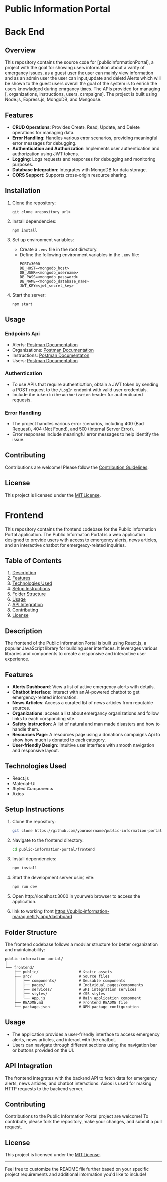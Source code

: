 # Public Information Portal

# Back End

## Overview

This repository contains the source code for [publicInformationPortal], a project with the goal for showing users information about a varity 
of emergancy issues, as a guest user the user can mainly view information and as an admin user the user can input,update and deletd Alerts which will be shown to the guest users 
overall the goal of the system is to enrich the users knowladged during emrgancy times.
The APIs provided  for managing [, organizations, instructions, users, campaigns]. The project is built using Node.js, Express.js, MongoDB, and Mongoose.

## Features

- **CRUD Operations**: Provides Create, Read, Update, and Delete operations for managing data.
- **Error Handling**: Handles various error scenarios, providing meaningful error messages for debugging.
- **Authentication and Authorization**: Implements user authentication and authorization using JWT tokens.
- **Logging**: Logs requests and responses for debugging and monitoring purposes.
- **Database Integration**: Integrates with MongoDB for data storage.
- **CORS Support**: Supports cross-origin resource sharing.

## Installation

1. Clone the repository:
   ```
   git clone <repository_url>
   ```

2. Install dependencies:
   ```
   npm install
   ```

3. Set up environment variables:
   - Create a `.env` file in the root directory.
   - Define the following environment variables in the `.env` file:
     ```
     PORT=3000
     DB_HOST=<mongodb_host>
     DB_USER=<mongodb_username>
     DB_PASS=<mongodb_password>
     DB_NAME=<mongodb_database_name>
     JWT_KEY=<jwt_secret_key>
     ```

4. Start the server:
   ```
   npm start
   ```

## Usage

### Endpoints Api

- Alerts: [Postman Documentation](https://documenter.getpostman.com/view/32171508/2sA3BgAF1a)
- Organizations: [Postman Documentation](https://documenter.getpostman.com/view/31980925/2sA35G4hS5)
- Instructions: [Postman Documentation](https://documenter.getpostman.com/view/31980925/2sA35G4hMg)
- Users: [Postman Documentation](https://documenter.getpostman.com/view/31980925/2sA3BgAF1e)

### Authentication

- To use APIs that require authentication, obtain a JWT token by sending a POST request to the `/LogIn` endpoint with valid user credentials.
- Include the token in the `Authorization` header for authenticated requests.

### Error Handling

- The project handles various error scenarios, including 400 (Bad Request), 404 (Not Found), and 500 (Internal Server Error).
- Error responses include meaningful error messages to help identify the issue.

## Contributing

Contributions are welcome! Please follow the [Contribution Guidelines](CONTRIBUTING.md).

## License

This project is licensed under the [MIT License](LICENSE).


# Frontend

This repository contains the frontend codebase for the Public Information Portal application. The Public Information Portal is a web application designed to provide users with access to emergency alerts, news articles, and an interactive chatbot for emergency-related inquiries.

## Table of Contents

1. [Description](#description)
2. [Features](#features)
3. [Technologies Used](#technologies-used)
4. [Setup Instructions](#setup-instructions)
5. [Folder Structure](#folder-structure)
6. [Usage](#usage)
7. [API Integration](#api-integration)
8. [Contributing](#contributing)
9. [License](#license)

## Description

The frontend of the Public Information Portal is built using React.js, a popular JavaScript library for building user interfaces. It leverages various libraries and components to create a responsive and interactive user experience.

## Features

- **Alerts Dashboard**: View a list of active emergency alerts with details.
- **Chatbot Interface**: Interact with an AI-powered chatbot to get emergency-related information.
- **News Articles**: Access a curated list of news articles from reputable sources.
- **Organizations**: access a list about emergancy organizations and follow links to each corsponding site.
- **Safety Instruction**: A list of natural and man made disasters and how to handle them.
- **Resources Page**: A resources page using a donations campaigns Api to show how much is donated to each category.  
- **User-friendly Design**: Intuitive user interface with smooth navigation and responsive layout.

## Technologies Used

- React.js
- Material-UI
- Styled Components
- Axios

## Setup Instructions

1. Clone the repository:
   ```bash
   git clone https://github.com/yourusername/public-information-portal.git
   ```

2. Navigate to the frontend directory:
   ```bash
   cd public-information-portal/frontend
   ```

3. Install dependencies:
   ```bash
   npm install
   ```

4. Start the development server using vite:
   ```bash
   npm run dev
   ```

5. Open http://localhost:3000 in your web browser to access the application.

6. link to working front https://public-information-marag.netlify.app/dashboard

## Folder Structure

The frontend codebase follows a modular structure for better organization and maintainability:

```
public-information-portal/
│
└── frontend/
    ├── public/                  # Static assets
    ├── src/                     # Source files
    │   ├── components/          # Reusable components
    │   ├── pages/               # Individual pages/components
    │   ├── services/            # API integration services
    │   ├── styles/              # CSS styles
    │   └── App.js               # Main application component
    ├── README.md                # Frontend README file
    └── package.json             # NPM package configuration
```

## Usage

- The application provides a user-friendly interface to access emergency alerts, news articles, and interact with the chatbot.
- Users can navigate through different sections using the navigation bar or buttons provided on the UI.

## API Integration

The frontend integrates with the backend API to fetch data for emergency alerts, news articles, and chatbot interactions. Axios is used for making HTTP requests to the backend server.

## Contributing

Contributions to the Public Information Portal project are welcome! To contribute, please fork the repository, make your changes, and submit a pull request.

## License

This project is licensed under the [MIT License](LICENSE).

---

Feel free to customize the README file further based on your specific project requirements and additional information you'd like to include!
